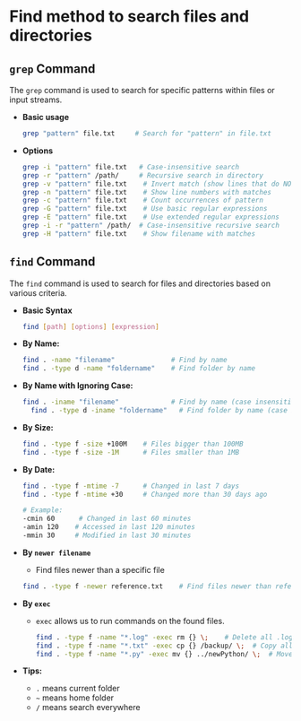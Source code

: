 # Find method to search files and directories

## `grep` Command

The `grep` command is used to search for specific patterns within files or input streams.

- **Basic usage**

  ```bash
  grep "pattern" file.txt     # Search for "pattern" in file.txt
  ```

- **Options**

  ```bash
  grep -i "pattern" file.txt   # Case-insensitive search
  grep -r "pattern" /path/     # Recursive search in directory
  grep -v "pattern" file.txt    # Invert match (show lines that do NOT match)
  grep -n "pattern" file.txt    # Show line numbers with matches
  grep -c "pattern" file.txt    # Count occurrences of pattern
  grep -G "pattern" file.txt    # Use basic regular expressions
  grep -E "pattern" file.txt    # Use extended regular expressions
  grep -i -r "pattern" /path/  # Case-insensitive recursive search
  grep -H "pattern" file.txt    # Show filename with matches
  ```

## `find` Command

The `find` command is used to search for files and directories based on various criteria.

- **Basic Syntax**

  ```bash
  find [path] [options] [expression]
  ```

- **By Name:**

  ```bash
  find . -name "filename"              # Find by name
  find . -type d -name "foldername"    # Find folder by name
  ```

- **By Name with Ignoring Case:**

  ```bash
  find . -iname "filename"             # Find by name (case insensitive)
    find . -type d -iname "foldername"   # Find folder by name (case insensitive)
  ```

- **By Size:**

  ```bash
  find . -type f -size +100M    # Files bigger than 100MB
  find . -type f -size -1M      # Files smaller than 1MB
  ```

- **By Date:**

  ```bash
  find . -type f -mtime -7      # Changed in last 7 days
  find . -type f -mtime +30     # Changed more than 30 days ago

  # Example:
  -cmin 60      # Changed in last 60 minutes
  -amin 120    # Accessed in last 120 minutes
  -mmin 30     # Modified in last 30 minutes
  ```

- **By `newer filename`**

  - Find files newer than a specific file

  ```bash
  find . -type f -newer reference.txt    # Find files newer than reference.txt
  ```

- **By `exec`**

  - `exec` allows us to run commands on the found files.

    ```bash
    find . -type f -name "*.log" -exec rm {} \;    # Delete all .log files
    find . -type f -name "*.txt" -exec cp {} /backup/ \;  # Copy all .txt files to /backup/ -> {} means the found file
    find . -type f -name "*.py" -exec mv {} ../newPython/ \;  # Move all .py files to ../newPython/
    ```

- **Tips:**

  - `.` means current folder
  - `~` means home folder
  - `/` means search everywhere
